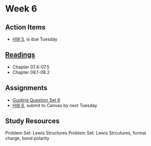# Week 6

## Action Items
* [HW 5](https://genchem.science.psu.edu/homework-5-houck), is due Tuesday


## [Readings](https://genchem.science.psu.edu)
* Chapter 07.4-07.5
* Chapter 08.1-08.2


## Assignments
 
- [Guiding Question Set 6](https://psu.instructure.com/courses/1866869/quizzes/3317762) 
- [HW 6](https://genchem.science.psu.edu/homework-6-houck), submit to Canvas by next Tuesday

## Study Resources
Problem Set: Lewis Structures
Problem Set: Lewis Strcutures, formal charge, bond polarity

